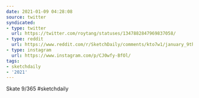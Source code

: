 ```yaml
---
date: 2021-01-09 04:28:08
source: twitter
syndicated:
- type: twitter
  url: https://twitter.com/roytang/statuses/1347882847969837058/
- type: reddit
  url: https://www.reddit.com/r/SketchDaily/comments/kto7w1/january_9th_roller_skates/ginf3q6/
- type: instagram
  url: https://www.instagram.com/p/CJ0wfy-BfOl/
tags:
- sketchdaily
- '2021'
---
```


Skate 9/365 #sketchdaily
